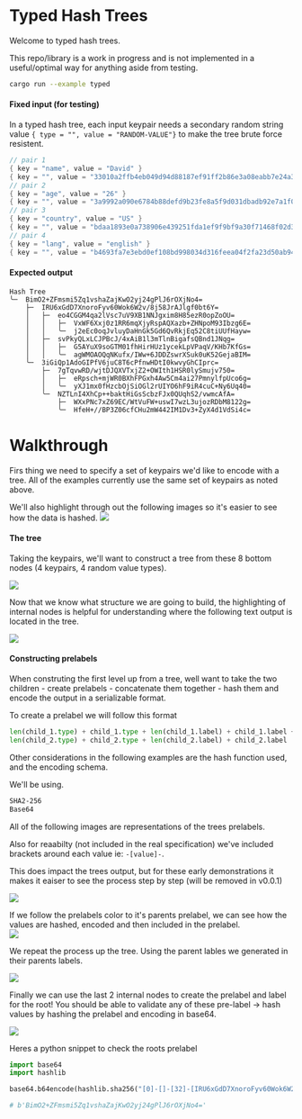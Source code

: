 # Typed Hash Trees

Welcome to typed hash trees.

This repo/library is a work in progress and is not implemented in a useful/optimal way for anything aside from testing.

```bash
cargo run --example typed
```

#### Fixed input (for testing)

In a typed hash tree, each input keypair needs a secondary random string value `{ type = "", value = "RANDOM-VALUE"}` to make the tree brute force resistent.

```rust
// pair 1
{ key = "name", value = "David" }
{ key = "", value = "33010a2ffb4eb049d94d88187ef91ff2b86e3a08eabb7e24a3593a6dd0d999f1" }
// pair 2
{ key = "age", value = "26" }
{ key = "", value = "3a9992a090e6784b88defd9b23fe8a5f9d031dbadb92e7a1f0803f114b43fe46" }
// pair 3
{ key = "country", value = "US" }
{ key = "", value = "bdaa1893e0a738906e439251fda1ef9f9bf9a30f71468f02d38b24dee4098bdb" }
// pair 4
{ key = "lang", value = "english" }
{ key = "", value = "b4693fa7e3ebd0ef108bd998034d316feea04f2fa23d50ab949b9d188a18f972" }
```

#### Expected output

```
Hash Tree
╰─  BimO2+ZFmsmi5Zq1vshaZajKwO2yj24gPlJ6rOXjNo4=
    ├─  IRU6xGdD7XnoroFyv60Wok6W2v/8j58JrAJlgf0bt6Y=
    │   ├─  eo4CGGM4qa2lVsc7uV9XB1NNJgxim8H85ezR0opZoOU=
    │   │   ├─  VxWF6Xxj0z1RR6mqXjyRspAQXazb+ZHNpoM93Ibzg6E=
    │   │   ╰─  j2eEc0oqJvluyDaHnGk5Gd6QvRkjEq52C8tiUUfHayw=
    │   ├─  svPkyQLxLCJPBcJ/4xAiB1l3mTlnBigafsQBnd1JNqg=
    │   │   ├─  G5AYuX9soGTM01fhHirHUz1ycekLpVPaqV/KHb7KfGs=
    │   │   ╰─  agWMOAOQqNKufx/IWw+6JDDZswrXSuk0uK52GejaBIM=
    ╰─  3iGiQp1AdoGIPfV6juC8T6cPfnwHDtI0kwvyGhCIprc=
        ├─  7gTqvwRD/wjtDJQXVTxjZ2+OWIth1HSR0lySmujv750=
        │   ├─  eRpsch+mjWR0BXhFPGxh4Aw5Cm4ai27PmnylfpUco6g=
        │   ╰─  yXJ1mx0fHzcbOjSiOGl2rUIYO6hF9iR4cuC+Ny6Uq40=
        ╰─  NZTLnI4XhCp++baktHiGsScbzFJx0QUqhS2/vwmcAfA=
            ├─  WXxPNc7xZ69EC/WtVuFW+uswI7wzL3ujozRDbM8122g=
            ╰─  HfeH+//BP3Z06cfCHu2mW442IM1Dv3+ZyX4d1VdSi4c=
```

# Walkthrough

Firs thing we need to specify a set of keypairs we'd like to encode with a tree. All of the examples currently use the same set of keypairs as noted above.

We'll also highlight through out the following images so it's easier to see how the data is hashed.
<img src="images/labels.png"/>

#### The tree

Taking the keypairs, we'll want to construct a tree from these 8 bottom nodes (4 keypairs, 4 random value types).

<img src="images/tree1.png"/>

Now that we know what structure we are going to build, the highlighting of internal nodes is helpful for understanding where the following text output is located in the tree.

<img src="images/tree2.png"/>

#### Constructing prelabels

When construting the first level up from a tree, well want to take the two children - create prelabels - concatenate them together - hash them and encode the output in a serializable format.

To create a prelabel we will follow this format

```python
len(child_1.type) + child_1.type + len(child_1.label) + child_1.label + \
len(child_2.type) + child_2.type + len(child_2.label) + child_2.label
```

Other considerations in the following examples are the hash function used, and the encoding schema.

We'll be using.

```bash
SHA2-256
Base64
```

All of the following images are representations of the trees prelabels.

Also for reaabilty (not included in the real specification) we've included brackets around each value ie: `-[value]-`.

This does impact the trees output, but for these early demonstrations it makes it eaiser to see the process step by step (will be removed in v0.0.1)

<img src="images/step1.png"/>

If we follow the prelabels color to it's parents prelabel, we can see how the values are hashed, encoded and then included in the prelabel.  
<img src="images/step2.png"/>

We repeat the process up the tree. Using the parent lables we generated in their parents labels.

<img src="images/step3.png"/>

Finally we can use the last 2 internal nodes to create the prelabel and label for the root! You should be able to validate any of these pre-label -> hash values by hashing the prelabel and encoding in base64.

<img src="images/step4.png"/>

Heres a python snippet to check the roots prelabel

```python
import base64
import hashlib

base64.b64encode(hashlib.sha256("[0]-[]-[32]-[IRU6xGdD7XnoroFyv60Wok6W2v/8j58JrAJlgf0bt6Y=][0]-[]-[32]-[3iGiQp1AdoGIPfV6juC8T6cPfnwHDtI0kwvyGhCIprc=]".encode()).digest())

# b'BimO2+ZFmsmi5Zq1vshaZajKwO2yj24gPlJ6rOXjNo4='
```
